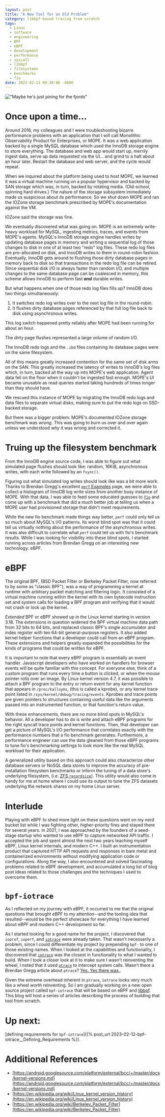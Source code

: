 ```yaml
---
layout: post
title: "A New Tool for an Old Problem"
category: libbpf-based tracing from scratch
tags: 
  - Linux
  - software
  - engineering
  - BPF
  - eBPF
  - development
  - performance
  - syscall
  - libbpf
  - filesystems
  - benchmarks
  - fio
date: 2023-02-11 09:30:00 -0800
---
```

!["Maybe he's just pining for the fjords"](/images/dead-dolphin.png)
# Once upon a time...

Around 2016, my colleagues and I were troubleshooting bizarre performance problems with an application that I will call Monolithic Observability Product for Enterprises, or MOPE.  It was a web application backed by a single MySQL database which used the InnoDB storage engine to store everything.  The database and web app would start up, merrily ingest data, serve up data requested via the UI... and grind to a halt about an hour later.  Restart the database and web server, and the cycle would repeat.

When we inquired about the platform being used to host MOPE, we learned it was a virtual machine running on a popular hypervisor and backed by SAN storage which was, in turn, backed by rotating media.  (Old-school, spinning hard drives.)  The nature of the storage subsystem immediately made us suspicious about _its_ performance. So we shut down MOPE and ran the IOZone storage benchmark prescribed by MOPE's documentation against the VM.

IOZone said the storage was fine.

We eventually discovered what was going on. MOPE is an extremely write-heavy workload for MySQL, ingesting metrics, traces, and events from MOPE's agents.  MySQL's InnoDB storage engine handles writes by updating database pages in memory and writing a sequential log of those changes to disk in one of at least two "redo" log files.  These redo log files are pre-allocated on disk, and InnoDB writes to them in round-robin fashion. Eventually, InnoDB gets around to flushing those dirty database pages in memory back to disk so that transactions in the redo log file can be retired.  Since sequential disk I/O is always faster than random I/O, and multiple changes to the same database page can be coalesced in memory, this scheme allows InnoDB to perform fast _**and**_ durable writes.

But what happens when one of those redo log files fills up?  InnoDB does two things simultaneously:
1. It switches redo log writes over to the next log file in the round-robin.
2. It flushes dirty database pages referenced by that full log file back to disk using asynchronous writes.

This log switch happened pretty reliably after MOPE had been running for about an hour.

The dirty page flushes represented a large volume of random I/O.

The InnoDB redo logs and the `.ibd` files containing its database pages were on the same filesystem.

All of this means greatly increased contention for the same set of disk arms on the SAN.  This greatly increased the latency of writes to InnoDB's log files which, in turn, backed all the way up into MOPE's web application.  Agent data fell on the floor when it couldn't be ingested fast enough.  MOPE's UI became unusable as read queries started taking hundreds of times longer than they should have.

We rescued this instance of MOPE by migrating the InnoDB redo logs and data files to separate virtual disks, making sure to put the redo logs on SSD-backed storage.

But there was a bigger problem: MOPE's documented IOZone storage benchmark was _wrong_.  This was going to burn us over and over again unless we understood _why_ it was wrong and corrected it.

# Truing up the filesystem benchmark

From the InnoDB engine source code, I was able to figure out what simulated page flushes should look like: random, 16KiB, asynchronous writes, with each write followed by an `fsync()`.

Figuring out what simulated log writes should look like was a bit more work.  Thanks to Brendan Gregg's excellent [`perf` Examples](https://www.brendangregg.com/perf.html) page, we were able to collect a histogram of InnoDB log write sizes from another busy instance of MOPE.  With that data, I was able to feed some educated guesses to [`fio`](https://fio.readthedocs.io/en/latest/fio_doc.html) and come up with a benchmark that did a much better job at telling us when a MOPE user had provisioned storage that didn't meet requirements.

While the new fio benchmark made things way better, `perf` could only tell us so much about MySQL's I/O patterns.  Its worst blind spot was that it could tell us virtually nothing about the performance of the asynchronous writes.  It was also difficult to correlate what `perf` could tell us with fio's benchmark results.  While I was looking for visibility into these blind spots, I started running across articles from Brendan Gregg on an interesting new technology: eBPF.

# eBPF

The original BPF, (BSD Packet Filter or Berkeley Packet Filter, now referred to by some as "classic BPF"), was a way of programming a kernel at runtime with arbitrary packet matching and filtering logic.  It consisted of a virtual machine running within the kernel with its own bytecode instruction set and system calls for loading a BPF program and verifying that it would not crash or lock up the kernel.

_Extended_ BPF or eBPF showed up in the Linux kernel starting in version 3.18.  The extensions in question widened the BPF virtual machine data path from 32 bits to 64 bits, and replaced classic BPF's single accumulator and index register with ten 64-bit general-purpose registers.  It also added kernel helper functions that a developer could call from an eBPF program.  These extensions and helpers greatly expanded the possibilities for the kinds of programs that could be written for eBPF.

It is important to note that every eBPF program is essentially an event handler.  Javascript developers who have worked on handlers for browser events will be quite familiar with this concept.  For everyone else, think of a custom program that runs every time a button is clicked, or when the mouse pointer rolls over an image.  By Linux kernel version 4.7, it was possible to attach a BPF program to the entry or return event for any kernel function that appears in `/proc/kallsyms`, (this is called a kprobe), or any kernel trace point listed in `/sys/kernel/debug/tracing/events`.  Kprobes and trace points are given pointers to structures containing useful data like the arguments passed into an instrumented function, or that function's return value.

With these enhancements, there are no more blind spots in MySQL's behavior.
All a developer has to do is write and attach eBPF programs for the right syscall trace points and kernel functions.
Then, that developer can get a picture of MySQL's I/O performance
that correlates exactly with the performance numbers that a fio benchmark generates.
Furthermore, a performance engineer can use the data gleaned from those eBPF programs
to tune fio's benchmarking settings to look more like the real MySQL workload for their application.

A generalized utility based on this approach could also characterize other database servers or NoSQL data stores to improve the accuracy of pre-installation filesystem benchmarks or inform the tuning of a data store's underlying filesystem, (i.e. [ZFS `recordsize`](https://www.percona.com/blog/mysql-zfs-performance-update/)).  This utility would also come in handy for me at home where I could use its output to tune the ZFS datasets underlying the network shares on my home Linux server.

# Interlude

Playing with eBPF to shed more light on these questions went on my nerd bucket list while I was fighting other, higher-priority fires and stayed there for several years.  In 2021, I was approached by the founders of a seed-stage startup who wanted to use eBPF to capture networked API traffic.  I accepted the job and spent almost the next two years teaching myself eBPF, Linux kernel internals, and modern C++.  I built an instrumentation product that captured HTTP API requests and responses in bare metal and containerized environments without modifying application code or configurations.  Along the way, I also encountered and solved fascinating problems related to eBPF development, and accumulated a long list of blog post ideas related to those challenges and the techniques I used to overcome them.  

# `bpf-iotrace`

As I reflected on my journey with eBPF, it occurred to me that the original questions that brought eBPF to my attention--and the tooling idea that resulted--would be the perfect showcase for everything I have learned about eBPF and modern C++ development so far.

As I started looking for a good name for the project, I discovered that `ioprof`, `ioperf`, and [`iotrace`](https://github.com/nicolasgross/iotrace) were already taken.  That wasn't necessarily a problem, since I could differentiate my project by prepending `bpf-` to one of those existing names.  When I looked at the capabilities and functionality, I discovered that [`iotrace`](https://github.com/nicolasgross/iotrace) was the closest in functionality to what I wanted to build.  When I took a closer look at it to make sure I wasn't reinventing the wheel, I noted that it used [`ptrace`](https://linux.die.net/man/2/ptrace) to intercept system calls.  Wasn't there a Brendan Gregg article about `ptrace`?  [Yes.  Yes there was.](https://www.brendangregg.com/blog/2014-05-11/strace-wow-much-syscall.html).

Given the extreme overhead inherent in `ptrace`, `iotrace` looks very much like a wheel _worth_ reinventing.  So I am gradually working on a new open source project called `bpf-iotrace` that will be based on eBPF and [libbpf](https://github.com/libbpf/libbpf).  This blog will host a series of articles describing the process of building that tool from scratch.

# Up next:
[defining requirements for `bpf-iotrace`]({% post_url 2023-02-12-bpf-iotrace__Defining_Requirements %}).

# Additional References
* [https://android.googlesource.com/platform/external/bcc/+/master/docs/kernel-versions.md](https://android.googlesource.com/platform/external/bcc/+/master/docs/kernel-versions.md)
* [https://en.wikipedia.org/wiki/Linux_kernel_version_history](https://en.wikipedia.org/wiki/Linux_kernel_version_history)
* [https://en.wikipedia.org/wiki/Berkeley_Packet_Filter](https://en.wikipedia.org/wiki/Berkeley_Packet_Filter)
